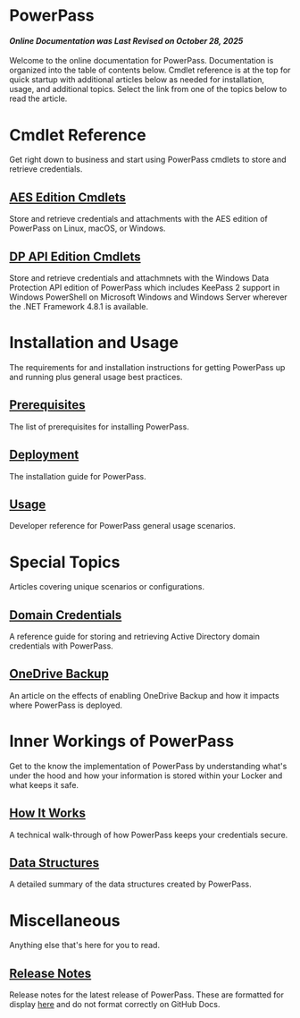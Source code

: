 # PowerPass
#### _Online Documentation was Last Revised on October 28, 2025_
Welcome to the online documentation for PowerPass.
Documentation is organized into the table of contents below.
Cmdlet reference is at the top for quick startup with additional articles below as needed for installation, usage, and additional topics.
Select the link from one of the topics below to read the article.

# Cmdlet Reference

Get right down to business and start using PowerPass cmdlets to store and retrieve credentials.

## [AES Edition Cmdlets](https://chopinrlz.github.io/powerpass/aes-cmdlet-ref)
Store and retrieve credentials and attachments with the AES edition of PowerPass on Linux, macOS, or Windows.
## [DP API Edition Cmdlets](https://chopinrlz.github.io/powerpass/dpapi-cmdlet-ref)
Store and retrieve credentials and attachmnets with the Windows Data Protection API edition of PowerPass which includes KeePass 2 support in Windows PowerShell on Microsoft Windows and Windows Server wherever the .NET Framework 4.8.1 is available.

# Installation and Usage

The requirements for and installation instructions for getting PowerPass up and running plus general usage best practices.

## [Prerequisites](https://chopinrlz.github.io/powerpass/prerequisites)
The list of prerequisites for installing PowerPass.
## [Deployment](https://chopinrlz.github.io/powerpass/deployment)
The installation guide for PowerPass.
## [Usage](https://chopinrlz.github.io/powerpass/usage)
Developer reference for PowerPass general usage scenarios.

# Special Topics

Articles covering unique scenarios or configurations.

## [Domain Credentials](https://chopinrlz.github.io/powerpass/domain-credentials)
A reference guide for storing and retrieving Active Directory domain credentials with PowerPass.
## [OneDrive Backup](https://chopinrlz.github.io/powerpass/onedrivebackup)
An article on the effects of enabling OneDrive Backup and how it impacts where PowerPass is deployed.

# Inner Workings of PowerPass

Get to the know the implementation of PowerPass by understanding what's under the hood and how your information is stored within your Locker and what keeps it safe.

## [How It Works](https://chopinrlz.github.io/powerpass/readme-cont)
A technical walk-through of how PowerPass keeps your credentials secure.
## [Data Structures](https://chopinrlz.github.io/powerpass/data-structures)
A detailed summary of the data structures created by PowerPass.

# Miscellaneous

Anything else that's here for you to read.

## [Release Notes](https://chopinrlz.github.io/powerpass/release-notes)
Release notes for the latest release of PowerPass.
These are formatted for display [here](https://github.com/chopinrlz/powerpass/releases) and do not format correctly on GitHub Docs.